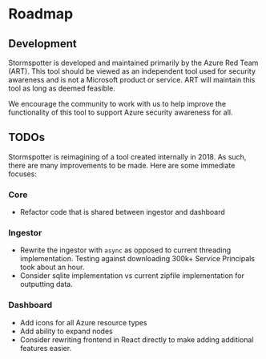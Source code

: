 # Roadmap

## Development
Stormspotter is developed and maintained primarily by the Azure Red Team (ART). This tool should be viewed as an independent tool used for security awareness and is not a Microsoft product or service. ART will maintain this tool as long as deemed feasible.

We encourage the community to work with us to help improve the functionality of this tool to support Azure security awareness for all.

## TODOs

Stormspotter is reimagining of a tool created internally in 2018. As such, there are many improvements to be made. Here are some immediate focuses:

### Core
- Refactor code that is shared between ingestor and dashboard

### Ingestor
- Rewrite the ingestor with `async` as opposed to current threading implementation. Testing against downloading 300k+ Service Principals took about an hour.
- Consider sqlite implementation vs current zipfile implementation for outputting data.
  
### Dashboard
- Add icons for all Azure resource types
- Add ability to expand nodes
- Consider rewriting frontend in React directly to make adding additional features easier.
